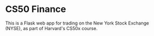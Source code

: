 # CS50 Finance

This is a Flask web app for trading on the New York Stock Exchange (NYSE), as part of Harvard's CS50x course.
